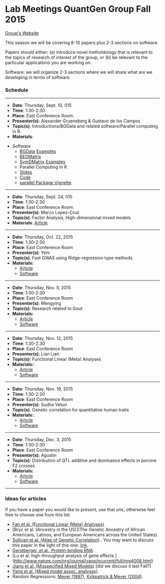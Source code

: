 # Lab Meetings QuantGen Group Fall 2015

[Group's Website](http://quantgen.github.io/)


This season we will be covering 8-10 papers plus 2-3 sections on software.

Papers should either: (a) introduce novel metholdology that is relevant to the topics of research of interest of the group, or (b) be relevant to the particular applications you are working on. 

Software: we will organize 2-3 sections where we will share what are we developing in terms of software. 


### Schedule

--------------------------------------

 * **Date**:  Thursday, Sept. 10, 015
 * **Time**: 1:30-2:30
 * **Place**: East Conference Room.
 * **Presenter(s)**: Alexander Grueneberg  & Gustavo de los Campos
 * **Topic(s)**:     Introductions/BGData and related software/Parallel computing in R.    
 * **Materials**:    
  - Software
    - [BGData](https://github.com/QuantGen/BGData)  [Examples](https://github.com/quantgen/bgdata)
    - [BEDMatrix](https://github.com/QuantGen/BEDMatrix)
    - [SymDMatrix](https://github.com/gdlc/symDMatrix) [Examples](https://github.com/gdlc/symDMatrix)
    - Parallel Computing in R
    - [Slides](https://docs.google.com/presentation/d/1fLX0d65FZAEOJ1MA-TZtvRSnnks45BfbsRzfWNuIXkI/edit?usp=sharing)
    - [Code](https://gist.github.com/agrueneberg/2a9649bcf858193b69db)
    - [parallel Package Vignette](https://stat.ethz.ch/R-manual/R-devel/library/parallel/doc/parallel.pdf)

-----------------------------------

 * **Date**:  Thursday, Sept. 24, 015
 * **Time**: 1:30-2:30
 * **Place**: East Conference Room.
 * **Presenter(s)**: Marco Lopez-Cruz
 * **Topic(s)**:     Factor Analysis, High-dimensional mixed models
 * **Materials**:    [Article](https://github.com/QuantGen/LAB-FALL-2015/blob/master/FA_Marco.pdf)
 
--------------------------------------

  * **Date**:  Thursday, Oct. 22, 2015
  * **Time**: 1:30-2:30
  * **Place**: East Conference Room
  * **Presenter(s)**: Yeni
  * **Topic(s)**: Fast GWAS using Ridge-regression type methods.     
  * **Materials:**
    * [Article](https://github.com/QuantGen/LAB-FALL-2015/blob/master/Gualdron-Duarte%20et%20al%202014_Yeni.pdf)
    * [Software]()
    
--------------------------------------------

  * **Date**:  Thursday, Nov. 5, 2015
  * **Time**: 1:30-2:30
  * **Place**: East Conference Room
  * **Presenter(s)**: Mengying
  * **Topic(s)**: Research related to Gout     
  * **Materials:**
    * [Article]()
    * [Software]()
    
--------------------------------------------

  * **Date**:  Thursday, Nov. 12, 2015
  * **Time**: 1:30-2:30
  * **Place**: East Conference Room
  * **Presenter(s)**: Lian Lian
  * **Topic(s)**:   Functional Linear (Meta) Analyses 
  * **Materials:**: 
    * [Article](http://www.genetics.org/content/200/4/1089.full.pdf+html)
    * [Software]()
    
--------------------------------------------
  * **Date**:  Thursday, Nov. 19, 2015
  * **Time**: 1:30-2:30
  * **Place**: East Conference Room
  * **Presenter(s)**: Sudha Veturi
  * **Topic(s)**:   Genetic correlation for quantitative human traits
  * **Materials:**: 
    * [Article](http://biorxiv.org/content/early/2015/01/27/014498)
    * [Software]()
    
--------------------------------------------

  * **Date**:  Thursday, Dec. 3, 2015
  * **Time**: 1:30-2:30
  * **Place**: East Conference Room
  * **Presenter(s)**: Agustin
  * **Topic(s)**: Distribution of QTL additive and dominance effects in porcine F2 crosses     
  * **Materials:**
    * [Article](https://github.com/QuantGen/LAB-FALL-2015/blob/master/Augstin%20-%20Bennewitz_et_al-2010-Journal_of_Animal_Breeding_and_Genetics.pdf)
    * [Software]()
    
--------------------------------------------


### Ideas for articles

If you have a paper you would like to present, use that one, otherwise feel free to choose one from this list

* [Fan et al. (Functional Linear (Meta) Analyses)](http://www.genetics.org/content/200/4/1089.full.pdf+html)
* [Bryc et al. (Ancestry in the US)](The Genetic Ancestry of African Americans, Latinos, and European Americans across the United States)
* [ Sullivan et al. (Atlas of Genetic Correlation)](http://biorxiv.org/content/early/2015/01/27/014498) . You may want to discuss this paper in the light of this one: [link](http://www.genetics.org/content/early/2015/07/23/genetics.115.179978.abstract).
* [Gerstberger, et al., Protein-binding RNA](http://www.nature.com/nrg/journal/v15/n12/full/nrg3813.html).
* [Lu et al. high-throughput analysis of gene effects ] (http://www.nature.com/nrg/journal/vaop/ncurrent/full/nrg4008.html)
* [ Jiang et al. (Misspecified Mixed Models)](http://arxiv.org/abs/1404.2355 )  [did we discuss it last Fall?]
* [ Yang et al. (Mixed model assoc. analyses)](http://www.nature.com/ng/journal/v46/n2/full/ng.2876.html).
* Random Regressions: [Meyer (1997)](http://www.biomedcentral.com/content/pdf/1297-9686-30-3-221.pdf), [Kirkpatrick & Meyer (2004)](http://www.genetics.org/content/168/4/2295.short).

